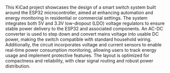 This KiCad project showcases the design of a smart switch system built around the ESP32 microcontroller, aimed at enhancing automation and energy monitoring in residential or commercial settings. The system integrates both 5V and 3.3V low-dropout (LDO) voltage regulators to ensure stable power delivery to the ESP32 and associated components. An AC-DC converter is used to step down and convert mains voltage into usable DC power, making the switch compatible with standard household wiring. Additionally, the circuit incorporates voltage and current sensors to enable real-time power consumption monitoring, allowing users to track energy usage and implement protective features. The layout is optimized for compactness and reliability, with clear signal routing and robust power distribution.
